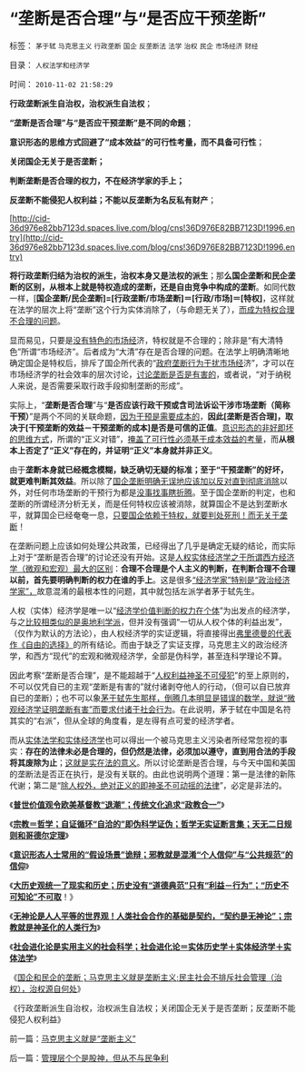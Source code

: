 # “垄断是否合理”与“是否应干预垄断”

标签： `茅于轼` `马克思主义` `行政垄断` `国企` `反垄断法` `法学` `治权` `民企` `市场经济` `财经` 

目录： `人权法学和经济学`

时间： `2010-11-02 21:58:29`

**行政垄断派生自治权，治权派生自法权**；

**“垄断是否合理”与“是否应干预垄断”是不同的命題**；

**意识形态的思维方式回避了“成本效益”的可行性考量，而不具备可行性**；

**关闭国企无关于是否垄断；**

**判断垄断是否合理的权力，不在经济学家的手上；**

**反垄断不能侵犯人权利益；不能以反垄断为名反私有财产**；

[http://cid-36d976e82bb7123d.spaces.live.com/blog/cns!36D976E82BB7123D!1996.entry](http://cid-36d976e82bb7123d.spaces.live.com/blog/cns!36D976E82BB7123D!1996.entry)

**将行政垄断归结为治权的派生，治权本身又是法权的派生**；那**么国企垄断和民企垄断的区别，从根本上就是特权造成的垄断，还是自由竞争中构成的垄断**。如同代数一样，[**国企垄断/民企垄断]=[行政垄断/市场垄断]＝[行政/市场]＝[特权]**，这样就在法学的层次上将“垄断”这个行为实体消除了，（与命题无关了），[而成为特权合理不合理的问题](../../../2010/10/1/拨乱反正就会有“失去的几十年”——＞比亡国强！.md)。

显而易见，只要是[没有特色的市场经](../../../2010/10/27/没有任何特色的市场经济;风险在大盘股.md)济，特权就是不合理的；除非是“有大清特色”所谓“市场经济”。后者成为“大清”存在是否合理的问题。在法学上明确清晰地确定国企是特权后，排斥了国企所代表的“[政府垄断行为干扰市场经](../../../2009/5/1/赌场必杀技，市场计划经济行政干预之自欺欺人.md)济”，才可以在市场经济学的社会效率的层次讨论，[讨论垄断是否是有害的](../../../2009/9/17/市场经济不能反垄断讨论集.md)，或者说，“对于纳税人来说，是否需要采取行政手段抑制垄断的形成”。

实际上，“**垄断是否合理**”与“**是否应该行政干预或含司法诉讼干涉市场垄断（简称干预）**”是两个不同的关联命题，[因为干预是需要成本的](../../../2009/4/8/市场法律规范被混同行政干预.md)，**因此[垄断是否合理]，取决于[干预垄断的效益－干预垄断的成本]是否是可信的正值**。[意识形态的非好即坏的思维方式](../../../2010/10/20/意识形态的权威必定非黑即白;辩证法还能颠倒黑白；.md)，所谓的“正义对错”，[掩盖了可行性必须基于成本效益的考量](../../../2009/12/7/经济学中的科学和最朴素的成本效益定律.md)，而**从根本上否定了“正义”存在的，并证明“正义”本身就并非正义**。

由于**垄断本身就已经概念模糊，缺乏确切无疑的标准；至于“干预垄断”的好坏，就更难判断其效益**。所以除了[国企垄断明确无误地应该加以反对直到彻底消除](../../../2009/8/1/谁说国企不偷税漏税？.md)以外，对任何市场垄断的干预行为都是[没事找事瞎折腾](../../../2009/11/26/没事找事穷折腾.md)。至于国企垄断的判定，也和垄断的所谓经济分析无关，而是任何特权应该被消除，就算国企不是达到垄断水平，就算国企已经奄奄一息，[只要国企依赖于特权，就要判处死刑！而无关于垄断](../../../2008/12/23/私有化，关闭亏损国企，强化社会保障.md)！

在垄断问题上应该如何处理公共政策，已经得出了几乎是确定无疑的结论，而实际上对于“垄断是否合理”的讨论还没有开始。这是[人权实体经济学之于所谓西方经济学（微观和宏观）最大的区别](../../../2010/1/21/三种现代经济学体系和经济学的科学实证源.md)：**合理不合理是个人主义的判断，在判断合理不合理以前，首先要明确判断的权力在谁的手上**。这是很多[“经济学家”特别是“政治经济学家”，](../../../2009/12/15/最要不得权威的经济学和权威的政治经济学.md)故意混淆的最根本性的问题，其中就包括左派学者茅于轼先生。

人权（实体）经济学是唯一以“[经济学价值判断的权力在个体](../../../2010/1/21/人权是价值判断的原子单位.md)”为出发点的经济学，与之[比较相类似的是奥地利学派](../../../2009/10/22/奥地利学派和对象流程分析.md)，但并没有强调“一切从人权个体的利益出发”，（仅作为默认的方法论），由人权经济学的实证逻辑，将直接得出[弗里德曼的代表作《自由的选择》](../../../2010/1/25/弗里德曼和哈耶克批判的是中国的右派.md)的所有结论。而由于缺乏了实证支撑，马克思主义的政治经济学，和西方“现代”的宏观和微观经济学，全部是伪科学，甚至连科学理论不算。

因此考察“垄断是否合理”，是不能超越于“[人权利益神圣不可侵犯](../../../2009/2/6/人权经济学.md)”的至上原则的，不可以仅凭自已的主观“垄断是有害的”就付诸剥夺他人的行动，（但可以自已放弃自已的垄断）；也不可以象[茅于轼先生那样，倒腾几本明显是错误的数学，就说“微观经济学证明垄断有害”而要求付诸于社会行为](../../../2010/4/26/茅于轼先生学术体系有明显漏洞.md)。在此说明，茅于轼在中国是名符其实的“右派”，但从全球的角度看，是左得有点可爱的经济学者。

而从[实体法学和实体经济学](../../../2010/10/24/罗马法是实体法，中国法是阿拉伯法.md)也可以得出一个被马克思主义污染者所经常忽视的事实：**存在的法律未必是合理的，但仍然是法律，必须加以遵守，直到用合法的手段将其废除为止**；[这就是实在法的意义](../../../2010/9/15/五四统治者段祺瑞和暴力行为.md)。所以讨论垄断是否合理，与今天中国和美国的垄断法是否正在执行，是没有关联的。由此也说明两个道理：第一是法律的新陈代谢；第二是“[除人权外，绝对正义的即神圣不可动摇的法律](http://hi.baidu.com/darthchn/blog/item/4c69f2376ee8e5d5a3cc2bd6.html)”，必定是非法的。

《[**普世价值观令欧美基督教“退潮”；传统文化追求“政教合一”**](../../../2010/10/20/普世价值观令欧美基督教“政教合一”世风不古.md)》

《[**宗教＝哲学；自证循环“自洽的”即伪科学证伪；哲学无实证断言集；天无二日规则和哥德尔定理**](../../../2010/10/6/有神论的宗教是哲学，无神论的哲学是宗教.md)》

《[**意识形态人士常用的“假设场景”诡辩；邪教就是混淆“个人信仰”与“公共规范”的信仰**](../../../2010/10/21/意识形态的“假设场景”和邪教.md)》

《[**大历史观统一了现实和历史；历史没有“道德典范”只有“利益－行为”；“历史不可知论”不可取**](../../../2010/11/1/大历史观统一了现实和历史，没有“旧社会”和“道德典范”.md)！》

《[**无神论是人人平等的世界观！人类社会合作的基础是契约，“契约是无神论”；宗教就是神圣化的人类行为**](../../../2010/11/1/人类社会合作的基础是无神论，人与人合作的契约与神无关！.md)》

《[**社会进化论是实用主义的社会科学；社会进化论＝实体历史学＋实体经济学＋实体法学**](../../../2010/11/2/社会进化论是实用科学.md)》

《[国企和民企的垄断；马克思主义就是垄断主义;民主社会不排斥社会管理（治权），治权源自何处](../../../2010/11/2/马克思主义就是“垄断主义”.md)》

《行政垄断派生自治权，治权派生自法权；关闭国企无关于是否垄断；反垄断不能侵犯人权利益》



前一篇：[马克思主义就是“垄断主义”](../../../2010/11/2/马克思主义就是“垄断主义”.md)

后一篇：[管理层个个是股神，但从不与民争利](../../../2010/11/3/管理层个个是股神，但从不与民争利.md)